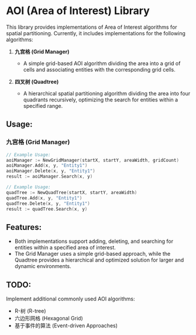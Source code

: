 # AOI (Area of Interest) Library

This library provides implementations of Area of Interest algorithms for spatial partitioning. Currently, it includes implementations for the following algorithms:

1. **九宫格 (Grid Manager)**
   - A simple grid-based AOI algorithm dividing the area into a grid of cells and associating entities with the corresponding grid cells.

2. **四叉树 (Quadtree)**
   - A hierarchical spatial partitioning algorithm dividing the area into four quadrants recursively, optimizing the search for entities within a specified range.

## Usage:

### 九宫格 (Grid Manager)

```go
// Example Usage:
aoiManager := NewGridManager(startX, startY, areaWidth, gridCount)
aoiManager.Add(x, y, "Entity1")
aoiManager.Delete(x, y, "Entity1")
result := aoiManager.Search(x, y)

// Example Usage:
quadTree := NewQuadTree(startX, startY, areaWidth)
quadTree.Add(x, y, "Entity1")
quadTree.Delete(x, y, "Entity1")
result := quadTree.Search(x, y)
```

## Features:
- Both implementations support adding, deleting, and searching for entities within a specified area of interest.
- The Grid Manager uses a simple grid-based approach, while the Quadtree provides a hierarchical and optimized solution for larger and dynamic environments.

## TODO:
Implement additional commonly used AOI algorithms:
- R-树 (R-tree)
- 六边形网格 (Hexagonal Grid)
- 基于事件的算法 (Event-driven Approaches)